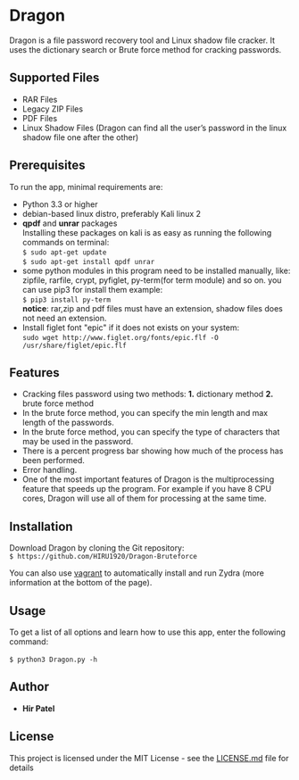 # Dragon
Dragon is a file password recovery tool and Linux shadow file cracker. 
It uses the dictionary search or Brute force method for cracking passwords.
## Supported Files
*	RAR Files
*	Legacy ZIP Files
*	PDF Files
*	Linux Shadow Files (Dragon can find all the user’s password in the linux shadow file one after the other)
## Prerequisites
To run the app, minimal requirements are:
*	Python 3.3 or higher
*	debian-based linux distro, preferably Kali linux 2
*	**qpdf** and **unrar** packages<br /> Installing these packages on kali is as easy as running the following commands on terminal:
<br />```$ sudo apt-get update```
<br />```$ sudo apt-get install qpdf unrar```
*	some python modules in this program need to be installed manually, like:
zipfile, rarfile, crypt, pyfiglet, py-term(for term module) and so on.
you can use pip3 for install them
example: <br />```$ pip3 install py-term```
<br />**notice**: rar,zip and pdf files must have an extension, shadow files does not need an extension.
*   Install figlet font "epic" if it does not exists on your system:
<br/> ```sudo wget http://www.figlet.org/fonts/epic.flf -O /usr/share/figlet/epic.flf```

## Features
*	Cracking files password using two methods:  **1.** dictionary method **2.** brute force method
*	In the brute force method, you can specify the min length and max length of the passwords.
*	 In the brute force method, you can specify the type of characters that may be used in the password.
*	There is a percent progress bar showing how much of the process has been performed.
*	Error handling.
*	One of the most important features of Dragon is the multiprocessing feature that speeds up the program. For example if you have 8 CPU cores, Dragon will use all of them for processing at the same time.
## Installation
Download Dragon by cloning the Git repository:
  <br />```$ https://github.com/HIRU1920/Dragon-Bruteforce```
  
You can also use [vagrant](https://www.vagrantup.com/) to automatically install and run Zydra (more information at the bottom of the page).
## Usage
To get a list of all options and learn how to use this app, enter the following command:<br />
  <br />```$ python3 Dragon.py -h```

  ## Author

* **Hir Patel** 

## License
This project is licensed under the MIT License - see the [LICENSE.md](https://github.com/hamedA2/Zydra/blob/master/LICENSE) file for details
 		

